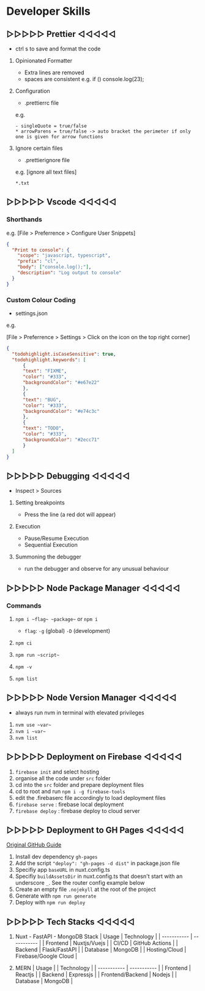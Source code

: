 # Developer Skills

## ▷▷▷▷▷ Prettier ◁◁◁◁◁

- ctrl s to save and format the code

1. Opinionated Formatter
    - Extra lines are removed
    - spaces are consistent
    e.g. if () console.log(23);

2. Configuration
    - .prettierrc file

    e.g.

    ```prettierrc
    - singleQuote = true/false
    * arrowParens = true/false -> auto bracket the perimeter if only one is given for arrow functions
    ```

3. Ignore certain files
    - .prettierignore file

    e.g. [ignore all text files]

    ```prettierignore
    *.txt
    ```

## ▷▷▷▷▷ Vscode ◁◁◁◁◁

### Shorthands

e.g. [File > Preferrence > Configure User Snippets]

```json
{
  "Print to console": {
    "scope": "javascript, typescript",
    "prefix": "cl",
    "body": ["console.log();"],
    "description": "Log output to console"
  }
}
```

### Custom Colour Coding

- settings.json

e.g.

[File > Preferrence > Settings > Click on the icon on the top right corner]

```json
{
  "todohighlight.isCaseSensitive": true,
  "todohighlight.keywords": [
      {
      "text": "FIXME",
      "color": "#333",
      "backgroundColor": "#e67e22"
      },
      {
      "text": "BUG",
      "color": "#333",
      "backgroundColor": "#e74c3c"
      },
      {
      "text": "TODO",
      "color": "#333",
      "backgroundColor": "#2ecc71"
      }
  ]
}
```

## ▷▷▷▷▷ Debugging ◁◁◁◁◁

- Inspect > Sources

1. Setting breakpoints
    - Press the line (a red dot will appear)

2. Execution
    - Pause/Resume Execution
    - Sequential Execution

3. Summoning the debugger
    - run the debugger and observe for any unusual behaviour

## ▷▷▷▷▷ Node Package Manager ◁◁◁◁◁

### Commands

1. `npm i ~flag~ ~package~` or `npm i`
    - `flag`: `-g` (global) `-D` (development)

2. `npm ci`
3. `npm run ~script~`
4. `npm -v`
5. `npm list`

## ▷▷▷▷▷ Node Version Manager ◁◁◁◁◁

- always run nvm in terminal with elevated privileges

1. `nvm use ~var~`
2. `nvm i ~var~`
3. `nvm list`

## ▷▷▷▷▷ Deployment on Firebase ◁◁◁◁◁

1. `firebase init` and select hosting
2. organise all the code under `src` folder
3. cd into the `src` folder and prepare deployment files
4. cd to root and run `npm i -g firebase-tools`
5. edit the .firebaserc file accordingly to load deployment files
6. `firebase serve` : firebase local deployment
7. `firebase deploy` : firebase deploy to cloud server

## ▷▷▷▷▷ Deployment to GH Pages ◁◁◁◁◁

[Original GitHub Guide](https://github.com/lucpotage/nuxt-github-pages)

1. Install dev dependency `gh-pages`
2. Add the script `"deploy": "gh-pages -d dist"` in package.json file
3. Specifiy app `baseURL` in nuxt.config.ts
4. Specifiy `buildAssetsDir` in nuxt.config.ts that doesn't start with an underscore `_`. See the router config example below
5. Create an empty file `.nojekyll` at the root of the project
6. Generate with `npm run generate`
7. Deploy with `npm run deploy`

## ▷▷▷▷▷ Tech Stacks ◁◁◁◁◁

1. Nuxt - FastAPI - MongoDB Stack
    | Usage | Technology |
    | ----------- | ----------- |
    | Frontend | Nuxtjs/Vuejs |
    | CI/CD | GitHub Actions |
    | Backend | Flask/FastAPI |
    | Database | MongoDB |
    | Hosting/Cloud | Firebase/Google Cloud |

2. MERN
    | Usage | | Technology |
    | ----------- | ----------- |
    | Frontend | Reactjs |
    | Backend | Expressjs |
    | Frontend/Backend | Nodejs |
    | Database | MongoDB |
